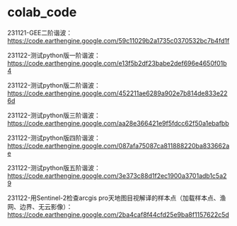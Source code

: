 # colab_code
231121-GEE二阶谐波：https://code.earthengine.google.com/59c11029b2a1735c0370532bc7b4fd1f

231122-测试python版一阶谐波：https://code.earthengine.google.com/e13f5b2df23babe2def696e4650f01b4

231122-测试python版二阶谐波：https://code.earthengine.google.com/452211ae6289a902e7b814de833e226d

231122-测试python版三阶谐波：https://code.earthengine.google.com/aa28e366421e9f5fdcc62f50a1ebafbb

231122-测试python版四阶谐波：https://code.earthengine.google.com/087afa75087ca811888220ba833662ae

231122-测试python版五阶谐波：https://code.earthengine.google.com/3e373c88d1f2ec1900a3701adb1c5a29

231122-用Sentinel-2检查arcgis pro天地图目视解译的样本点（加载样本点、渔网、边界、无云影像）：https://code.earthengine.google.com/2ba4caf8f44cfd25e9ba8f1157622c5d
